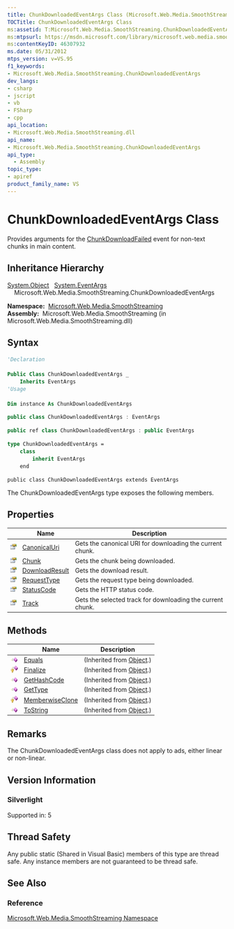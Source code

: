 ```yaml
---
title: ChunkDownloadedEventArgs Class (Microsoft.Web.Media.SmoothStreaming)
TOCTitle: ChunkDownloadedEventArgs Class
ms:assetid: T:Microsoft.Web.Media.SmoothStreaming.ChunkDownloadedEventArgs
ms:mtpsurl: https://msdn.microsoft.com/library/microsoft.web.media.smoothstreaming.chunkdownloadedeventargs(v=VS.95)
ms:contentKeyID: 46307932
ms.date: 05/31/2012
mtps_version: v=VS.95
f1_keywords:
- Microsoft.Web.Media.SmoothStreaming.ChunkDownloadedEventArgs
dev_langs:
- csharp
- jscript
- vb
- FSharp
- cpp
api_location:
- Microsoft.Web.Media.SmoothStreaming.dll
api_name:
- Microsoft.Web.Media.SmoothStreaming.ChunkDownloadedEventArgs
api_type:
  - Assembly
topic_type:
- apiref
product_family_name: VS
---
```


# ChunkDownloadedEventArgs Class

Provides arguments for the [ChunkDownloadFailed](smoothstreamingmediaelement-chunkdownloadfailed-event-microsoft-web-media-smoothstreaming.md) event for non-text chunks in main content.

## Inheritance Hierarchy

 [System.Object](https://msdn.microsoft.com/library/e5kfa45b\(v=vs.95\))  
  [System.EventArgs](https://msdn.microsoft.com/library/118wxtk3\(v=vs.95\))  
    Microsoft.Web.Media.SmoothStreaming.ChunkDownloadedEventArgs  

**Namespace:**  [Microsoft.Web.Media.SmoothStreaming](microsoft-web-media-smoothstreaming-namespace_1.md)  
**Assembly:**  Microsoft.Web.Media.SmoothStreaming (in Microsoft.Web.Media.SmoothStreaming.dll)

## Syntax

```vb
'Declaration

Public Class ChunkDownloadedEventArgs _
    Inherits EventArgs
'Usage

Dim instance As ChunkDownloadedEventArgs
```

```csharp
public class ChunkDownloadedEventArgs : EventArgs
```

```cpp
public ref class ChunkDownloadedEventArgs : public EventArgs
```

``` fsharp
type ChunkDownloadedEventArgs =  
    class
        inherit EventArgs
    end
```

```jscript
public class ChunkDownloadedEventArgs extends EventArgs
```

The ChunkDownloadedEventArgs type exposes the following members.

## Properties

||Name|Description|
|--- |--- |--- |
|![Public property](images/Ff728140.pubproperty(en-us,VS.90).gif "Public property")|[CanonicalUri](chunkdownloadedeventargs-canonicaluri-property-microsoft-web-media-smoothstreaming.md)|Gets the canonical URI for downloading the current chunk.|
|![Public property](images/Ff728140.pubproperty(en-us,VS.90).gif "Public property")|[Chunk](chunkdownloadedeventargs-chunk-property-microsoft-web-media-smoothstreaming.md)|Gets the chunk being downloaded.|
|![Public property](images/Ff728140.pubproperty(en-us,VS.90).gif "Public property")|[DownloadResult](chunkdownloadedeventargs-downloadresult-property-microsoft-web-media-smoothstreaming.md)|Gets the download result.|
|![Public property](images/Ff728140.pubproperty(en-us,VS.90).gif "Public property")|[RequestType](chunkdownloadedeventargs-requesttype-property-microsoft-web-media-smoothstreaming.md)|Gets the request type being downloaded.|
|![Public property](images/Ff728140.pubproperty(en-us,VS.90).gif "Public property")|[StatusCode](chunkdownloadedeventargs-statuscode-property-microsoft-web-media-smoothstreaming.md)|Gets the HTTP status code.|
|![Public property](images/Ff728140.pubproperty(en-us,VS.90).gif "Public property")|[Track](chunkdownloadedeventargs-track-property-microsoft-web-media-smoothstreaming.md)|Gets the selected track for downloading the current chunk.|

## Methods

||Name|Description|
|--- |--- |--- |
|![Public method](images/Ff728153.pubmethod(en-us,VS.90).gif "Public method")|[Equals](https://msdn.microsoft.com/library/bsc2ak47(v=vs.95))|(Inherited from [Object](https://msdn.microsoft.com/library/e5kfa45b(v=vs.95)).)|
|![Protected method](images/Ff728153.protmethod(en-us,VS.90).gif "Protected method")|[Finalize](https://msdn.microsoft.com/library/4k87zsw7(v=vs.95))|(Inherited from [Object](https://msdn.microsoft.com/library/e5kfa45b(v=vs.95)).)|
|![Public method](images/Ff728153.pubmethod(en-us,VS.90).gif "Public method")|[GetHashCode](https://msdn.microsoft.com/library/zdee4b3y(v=vs.95))|(Inherited from [Object](https://msdn.microsoft.com/library/e5kfa45b(v=vs.95)).)|
|![Public method](images/Ff728153.pubmethod(en-us,VS.90).gif "Public method")|[GetType](https://msdn.microsoft.com/library/dfwy45w9(v=vs.95))|(Inherited from [Object](https://msdn.microsoft.com/library/e5kfa45b(v=vs.95)).)|
|![Protected method](images/Ff728153.protmethod(en-us,VS.90).gif "Protected method")|[MemberwiseClone](https://msdn.microsoft.com/library/57ctke0a(v=vs.95))|(Inherited from [Object](https://msdn.microsoft.com/library/e5kfa45b(v=vs.95)).)|
|![Public method](images/Ff728153.pubmethod(en-us,VS.90).gif "Public method")|[ToString](https://msdn.microsoft.com/library/7bxwbwt2(v=vs.95))|(Inherited from [Object](https://msdn.microsoft.com/library/e5kfa45b(v=vs.95)).)|

## Remarks

The ChunkDownloadedEventArgs class does not apply to ads, either linear or non-linear.

## Version Information

### Silverlight

Supported in: 5  

## Thread Safety

Any public static (Shared in Visual Basic) members of this type are thread safe. Any instance members are not guaranteed to be thread safe.

## See Also

### Reference

[Microsoft.Web.Media.SmoothStreaming Namespace](microsoft-web-media-smoothstreaming-namespace_1.md)
